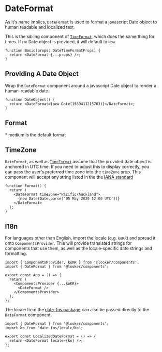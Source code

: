# DateFormat

As it's name implies, `DateFormat` is used to format a javascript Date object to human readable and localized text.

This is the sibling component of [`TimeFormat`](time-format), which does the same thing for times. If no Date object is provided, it will default to `Now`.

```tsx
function Basic(props: DateTimeFormatProps) {
  return <DateFormat {...props} />;
}
```

## Providing A Date Object

Wrap the `DateFormat` component around a javascript Date object to render a human-readable date.

```tsx
function DateObject() {
  return <DateFormat>{new Date(1589411215703)}</DateFormat>;
}
```

## Format

<DateFormatTable />

\* medium is the default format

## TimeZone

`DateFormat`, as well as [`TimeFormat`]('time-format') assume that the provided date object is anchored in UTC time. If you need to adjust this to display correctly, you can pass the user's preferred time zone into the `timeZone` prop. This component will accept any string listed in the the [IANA standard](https://en.wikipedia.org/wiki/List_of_tz_database_time_zones)

```tsx
function Format() {
  return (
    <DateFormat timeZone="Pacific/Auckland">
      {new Date(Date.parse('05 May 2020 12:00 UTC'))}
    </DateFormat>
  );
}
```

## I18n

For languages other than English, import the locale (e.g. `koKR`) and spread it onto `ComponentsProvider`.
This will provide translated strings for components that use them, as well as the locale-specific date strings and formatting.

```tsx
import { ComponentsProvider, koKR } from '@looker/components';
import { DateFormat } from '@looker/components';

export const App = () => {
  return (
    <ComponentsProvider {...koKR}>
      <DateFormat />
    </ComponentsProvider>
  );
};
```

The locale from the [date-fns package](https://www.npmjs.com/package/date-fns) can also be passed directly to the `DateFormat` component.

```tsx
import { DateFormat } from '@looker/components';
import ko from 'date-fns/locale/ko';

export const LocalizedDateFormat = () => {
  return <DateFormat locale={ko} />;
};
```
